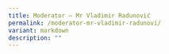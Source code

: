 ```yaml
---
title: Moderator – Mr Vladimir Radunović
permalink: /moderator-mr-vladimir-radunovi/
variant: markdown
description: ""
---
```

